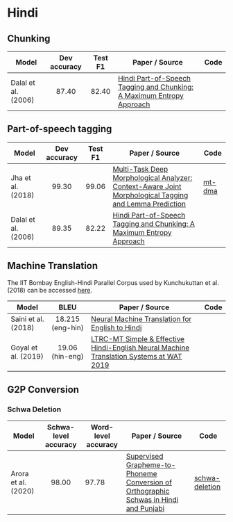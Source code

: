 # Hindi

## Chunking

| Model           | Dev accuracy  | Test F1 | Paper / Source | Code | 
| ------------- | :-----:| :-----:| --- | --- | 
| Dalal et al. (2006) | 87.40 | 82.40 | [Hindi Part-of-Speech Tagging and Chunking: A Maximum Entropy Approach](https://www.researchgate.net/publication/241211496_Hindi_Part-of-Speech_Tagging_and_Chunking_A_Maximum_Entropy_Approach) | | 

## Part-of-speech tagging

| Model           | Dev accuracy  | Test F1 | Paper / Source | Code | 
| ------------- | :-----:| :-----:| --- | --- | 
| Jha et al. (2018) | 99.30 | 99.06 | [Multi-Task Deep Morphological Analyzer: Context-Aware Joint Morphological Tagging and Lemma Prediction](https://arxiv.org/ftp/arxiv/papers/1811/1811.08619.pdf) | [mt-dma](https://github.com/Saurav0074/mt-dma)
| Dalal et al. (2006) | 89.35 | 82.22 | [Hindi Part-of-Speech Tagging and Chunking: A Maximum Entropy Approach](https://www.researchgate.net/publication/241211496_Hindi_Part-of-Speech_Tagging_and_Chunking_A_Maximum_Entropy_Approach) | | 

## Machine Translation

The IIT Bombay English-Hindi Parallel Corpus used by Kunchukuttan et al. (2018) can be accessed [here](http://www.cfilt.iitb.ac.in/iitb_parallel/).

| Model           | BLEU | Paper / Source | Code | 
| ------------- | :-----:| --- | --- | 
| Saini et al. (2018) | 18.215 (eng-hin)| [Neural Machine Translation for English to Hindi](https://www.researchgate.net/publication/327717152_Neural_Machine_Translation_for_English_to_Hindi) | | 
| Goyal et al. (2019) | 19.06 (hin-eng)| [LTRC-MT Simple & Effective Hindi-English Neural Machine Translation Systems at WAT 2019](https://www.aclweb.org/anthology/D19-5216.pdf) | |


## G2P Conversion

### Schwa Deletion

| Model | Schwa-level accuracy | Word-level accuracy | Paper / Source | Code |
| ----- | :------------------: | ------------------- | -------------- | ---- |
| Arora et al. (2020) | 98.00 | 97.78 | [Supervised Grapheme-to-Phoneme Conversion of Orthographic Schwas in Hindi and Punjabi](https://www.aclweb.org/anthology/2020.acl-main.696.pdf) | [schwa-deletion](https://github.com/aryamanarora/schwa-deletion) |
